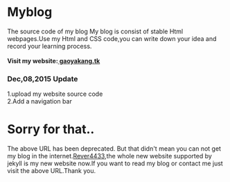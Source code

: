 # Myblog
The source code of my blog
My blog is consist of stable Html webpages.Use my Html and CSS code,you can write down your idea and record your learning process.<br><br>
<strong>Visit my website:<a href="http://gaoyakang.tk"> gaoyakang.tk </a></strong>
<h3>Dec,08,2015 Update</h3>
1.upload my website source code<br>
2.Add a navigation bar<br>

# Sorry for that..
The above URL has been deprecated. But that didn't mean you can not get my blog in the internet.[Rever4433](https://rever4433.github.io/),the whole new website supported by jekyll is my new website now.If you want to read my blog or contact me just visit the above URL.Thank you.

